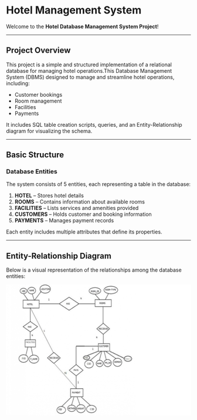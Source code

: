 # Hotel Management System

Welcome to the **Hotel Database Management System Project**!  

---

## Project Overview
This project is a simple and structured implementation of a relational database for managing hotel operations.This Database Management System (DBMS) designed to manage and streamline hotel operations, including:

- Customer bookings  
- Room management  
- Facilities  
- Payments  

It includes SQL table creation scripts, queries, and an Entity-Relationship diagram for visualizing the schema.

---

## Basic Structure

### Database Entities

The system consists of 5 entities, each representing a table in the database:

1. **HOTEL** – Stores hotel details  
2. **ROOMS** – Contains information about available rooms  
3. **FACILITIES** – Lists services and amenities provided  
4. **CUSTOMERS** – Holds customer and booking information  
5. **PAYMENTS** – Manages payment records  

Each entity includes multiple attributes that define its properties.

---

##  Entity-Relationship Diagram

Below is a visual representation of the relationships among the database entities:

![ER Diagram](https://github.com/HarshithaPanchaneni/dbms-project/blob/main/er_model.jpg?raw=true)
